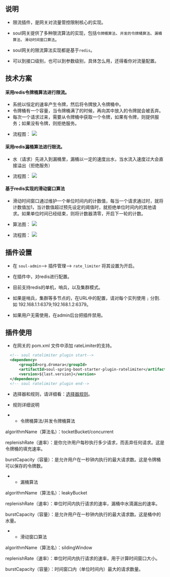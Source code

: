 
## 说明

* 限流插件，是网关对流量管控限制核心的实现。

* soul网关提供了多种限流算法的实现，包括`令牌桶算法`、`并发的令牌桶算法`、`漏桶算法`、`滑动时间窗口算法`。

* soul网关的限流算法实现都是基于`redis`。

* 可以到接口级别，也可以到参数级别，具体怎么用，还得看你对流量配置。



## 技术方案

#### 采用redis令牌桶算法进行限流。

- 系统以恒定的速率产⽣令牌，然后将令牌放⼊令牌桶中。
- 令牌桶有⼀个容量，当令牌桶满了的时候，再向其中放⼊的令牌就会被丢弃。
- 每次⼀个请求过来，需要从令牌桶中获取⼀个令牌，如果有令牌，则提供服务；如果没有令牌，则拒绝服务。

* 流程图：
  ![](https://yu199195.github.io/images/soul/limiting.png)


#### 采用redis漏桶算法进行限流。

- ⽔（请求）先进⼊到漏桶⾥，漏桶以⼀定的速度出⽔，当⽔流⼊速度过⼤会直接溢出（拒绝服务）

* 流程图：
  ![](https://redick01.github.io/redick.github.io/_media/image/source_code/soul/soul-result2/leakybucket.png)


#### 基于redis实现的滑动窗口算法

- 滑动时间窗口通过维护⼀个单位时间内的计数值，每当⼀个请求通过时，就将计数值加1，当计数值超过预先设定的阈值时，就拒绝单位时间内的其他请求。如果单位时间已经结束，则将计数器清零，开启下⼀轮的计数。

* 算法图：
  ![](https:redick01.github.io/redick.github.io/_media/image/source_code/soul/soul19/huadongwindow.jpg)

* 流程图：
  ![](https:redick01.github.io/redick.github.io/_media/image/source_code/soul/soul-result2/sldingwindow.png)

  
## 插件设置

* 在 `soul-admin`--> 插件管理--> `rate_limiter` 将其设置为开启。

* 在插件中，对redis进行配置。

* 目前支持redis的单机，哨兵，以及集群模式。

* 如果是哨兵，集群等多节点的，在URL中的配置，请对每个实列使用 `;` 分割. 如 192.168.1.1:6379;192.168.1.2:6379。

* 如果用户无需使用，在admin后台把插件禁用。 
 
## 插件使用

* 在网关的 pom.xml 文件中添加 rateLimiter的支持。

```xml
  <!-- soul ratelimiter plugin start-->
  <dependency>
      <groupId>org.dromara</groupId>
      <artifactId>soul-spring-boot-starter-plugin-ratelimiter</artifactId>
      <version>${last.version}</version>
  </dependency>
  <!-- soul ratelimiter plugin end-->
``` 

* 选择器和规则，请详细看：[选择器规则](../selector-and-rule)。
  
* 规则详细说明

* * 令牌桶算法/并发令牌桶算法


algorithmName（算法名）：tocketBucket/concurrent

replenishRate（速率）：是你允许用户每秒执行多少请求，而丢弃任何请求。这是令牌桶的填充速率。

burstCapacity（容量）：是允许用户在一秒钟内执行的最大请求数。这是令牌桶可以保存的令牌数。


* * 漏桶算法 


algorithmName（算法名）：leakyBucket

replenishRate（速率）：单位时间内执行请求的速率，漏桶中水滴漏出的速率。

burstCapacity（容量）：是允许用户在一秒钟内执行的最大请求数。这是桶中的水量。


* * 滑动窗口算法


algorithmName（算法名）：sildingWindow

replenishRate（速率）：单位时间内执行请求的速率，用于计算时间窗口大小。

burstCapacity（容量）：时间窗口内（单位时间内）最大的请求数量。
